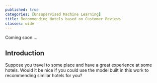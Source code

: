```yaml
---
published: true
categories: [Unsupervised Machine Learning]
title: Recommending Hotels based on Customer Reviews
classes: wide
---
```


Coming soon ...


## Introduction
Suppose you travel to some place and have a great experience at some hotels. Would it be nice if you could use the model built in this work to recommending similar hotels for you?
